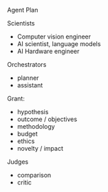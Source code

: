 Agent Plan

Scientists

<!-- - Computational neuroscientist -->
- Computer vision engineer
- AI scientist, language models
- AI Hardware engineer

Orchestrators
- planner
- assistant

Grant:
- hypothesis
- outcome / objectives
- methodology
- budget
- ethics
- novelty / impact

Judges
- comparison
- critic
